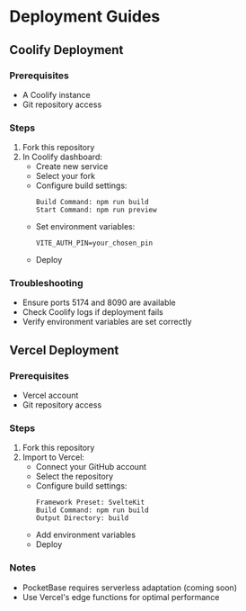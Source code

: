 # Deployment Guides

## Coolify Deployment

### Prerequisites
- A Coolify instance
- Git repository access

### Steps
1. Fork this repository
2. In Coolify dashboard:
   - Create new service
   - Select your fork
   - Configure build settings:
     ```
     Build Command: npm run build
     Start Command: npm run preview
     ```
   - Set environment variables:
     ```
     VITE_AUTH_PIN=your_chosen_pin
     ```
   - Deploy

### Troubleshooting
- Ensure ports 5174 and 8090 are available
- Check Coolify logs if deployment fails
- Verify environment variables are set correctly

## Vercel Deployment

### Prerequisites
- Vercel account
- Git repository access

### Steps
1. Fork this repository
2. Import to Vercel:
   - Connect your GitHub account
   - Select the repository
   - Configure build settings:
     ```
     Framework Preset: SvelteKit
     Build Command: npm run build
     Output Directory: build
     ```
   - Add environment variables
   - Deploy

### Notes
- PocketBase requires serverless adaptation (coming soon)
- Use Vercel's edge functions for optimal performance 
